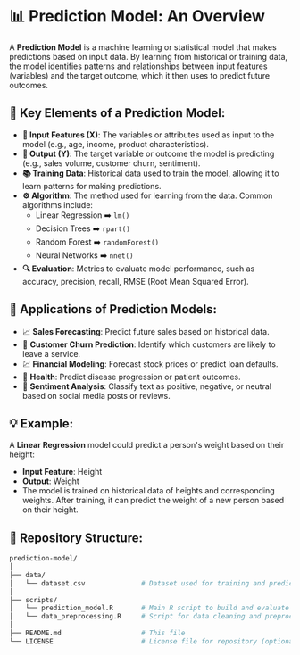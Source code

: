 # 📊 **Prediction Model**: An Overview

A **Prediction Model** is a machine learning or statistical model that makes predictions based on input data. By learning from historical or training data, the model identifies patterns and relationships between input features (variables) and the target outcome, which it then uses to predict future outcomes.

## 🔑 **Key Elements of a Prediction Model**:

- **📌 Input Features (X)**: The variables or attributes used as input to the model (e.g., age, income, product characteristics).
- **🎯 Output (Y)**: The target variable or outcome the model is predicting (e.g., sales volume, customer churn, sentiment).
- **📚 Training Data**: Historical data used to train the model, allowing it to learn patterns for making predictions.
- **⚙️ Algorithm**: The method used for learning from the data. Common algorithms include:
  - Linear Regression ➡️ `lm()`
  - Decision Trees ➡️ `rpart()`
  - Random Forest ➡️ `randomForest()`
  - Neural Networks ➡️ `nnet()`
- **🔍 Evaluation**: Metrics to evaluate model performance, such as accuracy, precision, recall, RMSE (Root Mean Squared Error).

## 🚀 **Applications of Prediction Models**:

- 📈 **Sales Forecasting**: Predict future sales based on historical data.
- 🔄 **Customer Churn Prediction**: Identify which customers are likely to leave a service.
- 💹 **Financial Modeling**: Forecast stock prices or predict loan defaults.
- 🏥 **Health**: Predict disease progression or patient outcomes.
- 💬 **Sentiment Analysis**: Classify text as positive, negative, or neutral based on social media posts or reviews.

## 💡 **Example**:

A **Linear Regression** model could predict a person's weight based on their height:
- **Input Feature**: Height
- **Output**: Weight
- The model is trained on historical data of heights and corresponding weights. After training, it can predict the weight of a new person based on their height.

## 📂 **Repository Structure**:

```bash
prediction-model/
│
├── data/
│   └── dataset.csv              # Dataset used for training and prediction
│
├── scripts/
│   └── prediction_model.R       # Main R script to build and evaluate the model
│   └── data_preprocessing.R     # Script for data cleaning and preprocessing
│
├── README.md                    # This file
└── LICENSE                      # License file for repository (optional)
